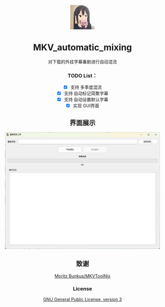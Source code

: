 <div align="center">

<a>
    <img src="./res/logo.jpg" alt="logo" title="logo" width="80"/>
</a>

# MKV_automatic_mixing
对下载的外挂字幕番剧进行自动混流

### **TODO List**：  
- [x] 支持 多季度混流
- [x] 支持 自动标记简繁字幕
- [x] 支持 自动设置默认字幕
- [x] 实现 GUI界面

## 界面展示

![README](./res/README.png)

## 致谢

[Moritz Bunkus/MKVToolNix](https://gitlab.com/mbunkus/mkvtoolnix)

### License

[GNU General Public License, version 3](LICENSE)

